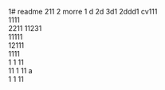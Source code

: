 1# readme 211
2 morre
1 d
2d
3d1 
2ddd1 
cv111  
1111  
2211 
11231     
11111        
12111             
1111  
1  1 
11    
11
1 
11   a  
1 
1
11
 
